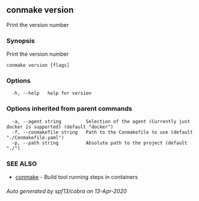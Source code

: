 ## conmake version

Print the version number

### Synopsis

Print the version number

```
conmake version [flags]
```

### Options

```
  -h, --help   help for version
```

### Options inherited from parent commands

```
  -a, --agent string         Selection of the agent (Currently just docker is supported) (default "docker")
  -f, --conmakefile string   Path to the Conmakefile to use (default "./Conmakefile.yaml")
  -p, --path string          Absolute path to the project (default "./")
```

### SEE ALSO

* [conmake](conmake.md)	 - Build tool running steps in containers

###### Auto generated by spf13/cobra on 13-Apr-2020

